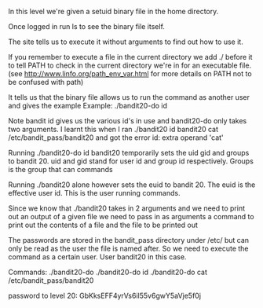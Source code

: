 In this level we're given a setuid binary file in the home directory.

Once logged in run ls to see the binary file itself.

The site tells us to execute it without arguments to find out how to use it.

If you remember to execute a file in the current directory we add ./ before it to tell PATH to check in the current directory we're in for an executable file.
(see http://www.linfo.org/path_env_var.html for more details on PATH not to be confused with path)

It tells us that the binary file allows us to run the command as another user and gives the example   Example: ./bandit20-do id

Note bandit id gives us the various id's in use and bandit20-do only takes two arguments. I learnt this when I ran ./bandit20 id bandit20 cat /etc/bandit_pass/bandit20 and got the error id: extra operand 'cat'

Running ./bandit20-do id bandit20 temporarily sets the uid gid and groups to bandit 20. uid and gid stand for user id and group id respectively. Groups is the group that can commands

Running ./bandit20 alone however sets the euid to bandit 20. The euid is the effective user id. This is the user running commands. 

Since we know that ./bandit20 takes in 2 arguments and we need to print out an output of a given file we need to pass in as arguments a command to print out the contents of a file and the file to be printed out

The passwords are stored in the bandit_pass directory under /etc/ but can only be read as the user the file is named after. So we need to execute the command as a certain user. User bandit20 in this case.




Commands: ./bandit20-do
          ./bandit20-do id
          ./bandit20-do cat /etc/bandit_pass/bandit20





password to level 20: GbKksEFF4yrVs6il55v6gwY5aVje5f0j
